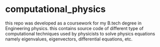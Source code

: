 # computational_physics

this repo was developed as a coursework for my B.tech degree in Engineering physics.
this contains source code of different type of computational techniques used by physicists to solve physics equations namely eigenvalues, eigenvectors, differential equations, etc.
